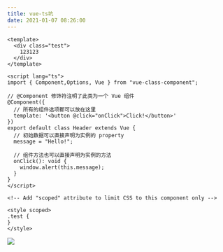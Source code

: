 ```yaml
---
title: vue-ts坑
date: 2021-01-07 08:26:00
---
```



```
<template>
  <div class="test">
    123123
  </div>
</template>

<script lang="ts">
import { Component,Options, Vue } from "vue-class-component";

// @Component 修饰符注明了此类为一个 Vue 组件
@Component({
  // 所有的组件选项都可以放在这里
  template: '<button @click="onClick">Click!</button>'
})
export default class Header extends Vue {
  // 初始数据可以直接声明为实例的 property
  message = "Hello!";

  // 组件方法也可以直接声明为实例的方法
  onClick(): void {
    window.alert(this.message);
  }
}
</script>

<!-- Add "scoped" attribute to limit CSS to this component only -->

<style scoped>
.test {
}
</style>

```


![](https://img2020.cnblogs.com/blog/2146100/202101/2146100-20210107082515479-447618932.png)
